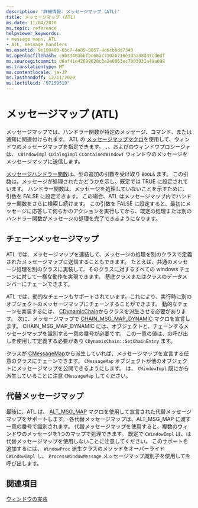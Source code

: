 ```yaml
---
description: '詳細情報: メッセージマップ (ATL)'
title: メッセージマップ (ATL)
ms.date: 11/04/2016
ms.topic: reference
helpviewer_keywords:
- message maps, ATL
- ATL, message handlers
ms.assetid: 9e100400-65c7-4a85-8857-4e6cb6dd7340
ms.openlocfilehash: c5b3340abbfbc66ac710ab716e3daa38dd7cd6df
ms.sourcegitcommit: d6af41e42699628c3e2e6063ec7b03931a49a098
ms.translationtype: MT
ms.contentlocale: ja-JP
ms.lasthandoff: 12/11/2020
ms.locfileid: "97159519"
---
```

# <a name="message-maps-atl"></a>メッセージマップ (ATL)

メッセージマップでは、ハンドラー関数が特定のメッセージ、コマンド、または通知に関連付けられます。 ATL の [メッセージマップマクロ](../atl/reference/message-map-macros-atl.md)を使用して、ウィンドウのメッセージマップを指定できます。 、、およびのウィンドウプロシージャは、 `CWindowImpl` `CDialogImpl` `CContainedWindowT` ウィンドウのメッセージをメッセージマップに送信します。

[メッセージハンドラー関数](../atl/message-handler-functions.md)は、型の追加の引数を受け取り `BOOL&` ます。 この引数は、メッセージが処理されたかどうかを示し、既定では TRUE に設定されています。 ハンドラー関数は、メッセージを処理していないことを示すために、引数を FALSE に設定できます。 この場合、ATL はメッセージマップ内でハンドラー関数をさらに検索し続けます。 この引数を FALSE に設定すると、最初にメッセージに応答して何らかのアクションを実行してから、既定の処理または別のハンドラー関数がメッセージの処理を完了できるようになります。

## <a name="chained-message-maps"></a>チェーンメッセージマップ

ATL では、メッセージマップを連結して、メッセージの処理を別のクラスで定義されたメッセージマップに送信することもできます。 たとえば、共通のメッセージ処理を別のクラスに実装して、そのクラスに対するすべての windows チェーンに対して一様な動作を実現できます。 基底クラスまたはクラスのデータメンバーにチェーンできます。

ATL では、動的なチェーンもサポートされています。これにより、実行時に別のオブジェクトのメッセージマップにチェーンすることができます。 動的なチェーンを実装するには、 [CDynamicChain](../atl/reference/cdynamicchain-class.md)からクラスを派生させる必要があります。 次に、メッセージマップで [CHAIN_MSG_MAP_DYNAMIC](reference/message-map-macros-atl.md#chain_msg_map_dynamic) マクロを宣言します。 CHAIN_MSG_MAP_DYNAMIC には、オブジェクトと、チェーンするメッセージマップを識別する一意の番号が必要です。 この一意の値は、の呼び出しを使用して定義する必要があり `CDynamicChain::SetChainEntry` ます。

クラスが [CMessageMap](../atl/reference/cmessagemap-class.md)から派生していれば、メッセージマップを宣言する任意のクラスにチェーンできます。 `CMessageMap` オブジェクトが他のオブジェクトにメッセージマップを公開できるようにします。 は、 `CWindowImpl` 既にから派生していることに注意 `CMessageMap` してください。

## <a name="alternate-message-maps"></a>代替メッセージマップ

最後に、ATL は、 [ALT_MSG_MAP](reference/message-map-macros-atl.md#alt_msg_map) マクロを使用して宣言された代替メッセージマップをサポートします。 各代替メッセージマップは、ALT_MSG_MAP に渡す一意の番号で識別されます。 代替メッセージマップを使用すると、複数のウィンドウのメッセージを1つのマップで処理できます。 既定で `CWindowImpl` は、は代替メッセージマップを使用しないことに注意してください。 このサポートを追加するには、 `WindowProc` 派生クラスのメソッドをオーバーライド `CWindowImpl` し、 `ProcessWindowMessage` メッセージマップ識別子を使用してを呼び出します。

## <a name="see-also"></a>関連項目

[ウィンドウの実装](../atl/implementing-a-window.md)
